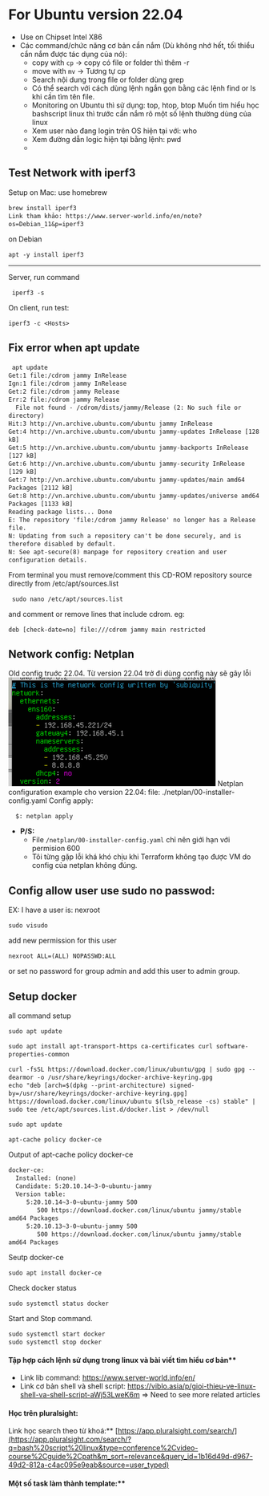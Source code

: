 # For Ubuntu version 22.04

- Use on Chipset Intel X86
- Các command/chức năng cơ bản cần nắm (Dù không nhớ hết, tối thiểu cần nắm được tác dụng của nó):
  + copy with `cp` -> copy có file or folder thì thêm -r
  + move with `mv` -> Tương tự cp
  + Search nội dung trong file or folder dùng grep
  + Có thể search với cách dùng lệnh ngắn gọn bằng các lệnh find or ls khi cần tìm tên file.
  + Monitoring on Ubuntu thì sử dụng: top, htop, btop
Muốn tìm hiểu học bashscript linux thì trước cần nắm rõ một số lệnh thường dùng của linux
  + Xem user nào đang login trên OS hiện tại với: who
  + Xem đường dẫn logic hiện tại bằng lệnh: pwd
  + <Conitnue update>

## Test Network with iperf3
Setup on Mac: use homebrew
```
brew install iperf3
Link tham khảo: https://www.server-world.info/en/note?os=Debian_11&p=iperf3 
```
on Debian 
```
apt -y install iperf3
```
---
Server, run command
```
 iperf3 -s
```
On client, run test:
```
iperf3 -c <Hosts>
```
## Fix error when apt update
```
 apt update
Get:1 file:/cdrom jammy InRelease
Ign:1 file:/cdrom jammy InRelease
Get:2 file:/cdrom jammy Release
Err:2 file:/cdrom jammy Release
  File not found - /cdrom/dists/jammy/Release (2: No such file or directory)
Hit:3 http://vn.archive.ubuntu.com/ubuntu jammy InRelease
Get:4 http://vn.archive.ubuntu.com/ubuntu jammy-updates InRelease [128 kB]
Get:5 http://vn.archive.ubuntu.com/ubuntu jammy-backports InRelease [127 kB]
Get:6 http://vn.archive.ubuntu.com/ubuntu jammy-security InRelease [129 kB]
Get:7 http://vn.archive.ubuntu.com/ubuntu jammy-updates/main amd64 Packages [2112 kB]
Get:8 http://vn.archive.ubuntu.com/ubuntu jammy-updates/universe amd64 Packages [1133 kB]
Reading package lists... Done                               
E: The repository 'file:/cdrom jammy Release' no longer has a Release file.
N: Updating from such a repository can't be done securely, and is therefore disabled by default.
N: See apt-secure(8) manpage for repository creation and user configuration details.
```
From terminal you must remove/comment this CD-ROM repository source directly from /etc/apt/sources.list
```
 sudo nano /etc/apt/sources.list
```
and comment or remove lines that include cdrom. eg:
```
deb [check-date=no] file:///cdrom jammy main restricted
```

## Network config: Netplan


Old config truớc 22.04. Từ version 22.04 trở đi dùng config này sẽ gây lỗi
![img](./.img/old-netplan-config.png)
Netplan configuration example cho version 22.04:
file: ./netplan/00-installer-config.yaml
Config apply:

```
  $: netplan apply
```

- **P/S:**
  - File `/netplan/00-installer-config.yaml` chỉ nên giới hạn với permision 600
  - Tôi từng gặp lỗi khá khó chịu khi Terraform không tạo được VM do config của netplan không đúng.
## Config allow user use sudo no passwod:
EX: I have a user is: nexroot
```
sudo visudo
```
add new permission for this user
```
nexroot ALL=(ALL) NOPASSWD:ALL
```
or set no password for group admin and add this user to admin group.

## Setup docker
all command setup
```
sudo apt update
```
```
sudo apt install apt-transport-https ca-certificates curl software-properties-common
```
```
curl -fsSL https://download.docker.com/linux/ubuntu/gpg | sudo gpg --dearmor -o /usr/share/keyrings/docker-archive-keyring.gpg
echo "deb [arch=$(dpkg --print-architecture) signed-by=/usr/share/keyrings/docker-archive-keyring.gpg] https://download.docker.com/linux/ubuntu $(lsb_release -cs) stable" | sudo tee /etc/apt/sources.list.d/docker.list > /dev/null
```
```
sudo apt update
```
```
apt-cache policy docker-ce
```
Output of apt-cache policy docker-ce

```
docker-ce:
  Installed: (none)
  Candidate: 5:20.10.14~3-0~ubuntu-jammy
  Version table:
     5:20.10.14~3-0~ubuntu-jammy 500
        500 https://download.docker.com/linux/ubuntu jammy/stable amd64 Packages
     5:20.10.13~3-0~ubuntu-jammy 500
        500 https://download.docker.com/linux/ubuntu jammy/stable amd64 Packages
```
Seutp docker-ce
```
sudo apt install docker-ce
```

Check docker status
```
sudo systemctl status docker
```
Start and Stop command.
```
sudo systemctl start docker
sudo systemctl stop docker
```

#### Tập hợp cách lệnh sử dụng trong linux và bài viết tìm hiểu cơ bản**

- Link lib command:  https://www.server-world.info/en/
- Link cơ bản shell và shell script: https://viblo.asia/p/gioi-thieu-ve-linux-shell-va-shell-script-aWj53LweK6m => Need to see more related articles

#### Học trên pluralsight: 

Link học search theo từ khoá:** [https://app.pluralsight.com/search/](https://app.pluralsight.com/search/?q=bash%20script%20linux&type=conference%2Cvideo-course%2Cguide%2Cpath&m_sort=relevance&query_id=1b16d49d-d967-49d2-812a-c4ac095e9eab&source=user_typed)

#### Một số task làm thành template:**
